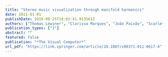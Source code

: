 ```yaml
---
title: "Stereo music visualization through manifold harmonics"
date: 2011-01-01
publishDate: 2019-08-25T18:02:41.913561Z
authors: ["Thomas Lewiner", "Clarissa Marques", "João Paixão", "Scarlett de Botton", "Allyson Cabral", "Renata Nascimento", "Vinı́cius Mello", "Adelailson Peixoto", "Dimas Martinez", "Thales Vieira"]
publication_types: ["2"]
abstract: ""
featured: false
publication: "*The Visual Computer*"
url_pdf: "https://link.springer.com/article/10.1007/s00371-011-0617-4"
---
```


